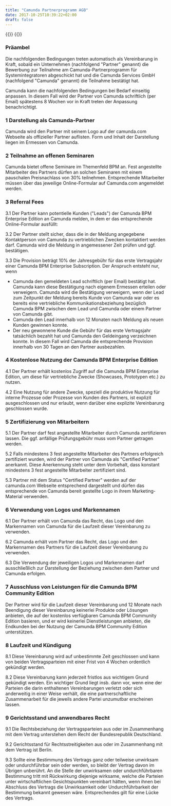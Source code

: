 ```yaml
---
title: "Camunda Partnerprogramm AGB"
date: 2017-10-25T10:39:22+02:00
draft: false
---
```


{{<highlight title="Vereinbarung zur Teilnahme am Camunda Partnerprogramm für Systemintegratoren" >}}
{{</highlight>}}
               <h3>Präambel</h3>
            <p>
                Die nachfolgenden Bedingungen treten automatisch als Vereinbarung in Kraft, sobald ein Unternehmen (nachfolgend "Partner" genannt) die Bewerbung 
                zur Teilnahme am Camunda-Partnerprogramm für Systemintegratoren abgeschickt hat und die Camunda Services GmbH (nachfolgend "Camunda" genannt) 
                die Teilnahme bestätigt hat.
            </p>
            <p>
                Camunda kann die nachfolgenden Bedingungen bei Bedarf einseitig anpassen. In diesem Fall wird der Partner von Camunda schriftlich (per Email) spätestens 
                8 Wochen vor in Kraft treten der Anpassung benachrichtigt. 
            </p>
            <h3>1 Darstellung als Camunda-Partner</h3>
            <p>
                Camunda wird den Partner mit seinem Logo auf der camunda.com Webseite als offizieller Partner auflisten. Form und Inhalt der Darstellung liegen im Ermessen von
                Camunda.
            </p>
            <h3>2 Teilnahme an offenen Seminaren</h3>
            <p>
                Camunda bietet offene Seminare im Themenfeld BPM an. Fest angestellte Mitarbeiter des Partners dürfen an solchen Seminaren mit einem pauschalen 
                Preisnachlass von 30% teilnehmen. Entsprechende Mitarbeiter müssen über das jeweilige Online-Formular auf Camunda.com angemeldet werden.
            </p>
            <h3>3 Referral Fees</h3>
            <p>
                3.1 Der Partner kann potentielle Kunden ("Leads") der Camunda BPM Enterprise Edition an Camunda melden, in dem er das entsprechende Online-Formular ausfüllt: 
            </p>
            <p>
                3.2 Der Partner stellt sicher, dass die in der Meldung angegebene Kontaktperson von Camunda zu vertrieblichen Zwecken kontaktiert werden darf. 
                Camunda wird die Meldung in angemessener Zeit prüfen und ggf. bestätigen. 
            </p>
            <p>
                3.3 Die Provision beträgt 10% der Jahresgebühr für das erste Vertragsjahr einer Camunda BPM Enterprise Subscription. Der Anspruch entsteht nur, wenn
                <ul>
                    <li>Camunda den gemeldeten Lead schriftlich (per Email) bestätigt hat. Camunda kann diese Bestätigung nach eigenem Ermessen erteilen oder 
                        verweigern. Camunda wird die Bestätigung verweigern, wenn der Lead zum Zeitpunkt der Meldung bereits Kunde von Camunda war oder 
                        es bereits eine vertriebliche Kommunikationsbeziehung bezüglich Camunda BPM zwischen dem Lead und Camunda oder einem 
                        Partner von Camunda gibt.
                    </li>
                    <li>
                        Camunda den Lead innerhalb von 12 Monaten nach Meldung als neuen Kunden gewinnen konnte.
                    </li>
                    <li>
                        Der neu gewonnene Kunde die Gebühr für das erste Vertragsjahr tatsächlich bezahlt hat und Camunda den Geldeingang verzeichnen konnte. In diesem
                        Fall wird Camunda die entsprechende Provision innerhalb von 30 Tagen an den Partner ausbezahlen.
                    </li>
                </ul>
            <h3>4 Kostenlose Nutzung der Camunda BPM Enterprise Edition</h3>
            <p>
                4.1 Der Partner erhält kostenlos Zugriff auf die Camunda BPM Enterprise Edition, um diese für vertriebliche Zwecke (Showcases, Prototypen etc.) zu nutzen.
            </p>
            <p>
                4.2 Eine Nutzung für andere Zwecke, speziell die produktive Nutzung für interne Prozesse oder Prozesse von Kunden des Partners, ist explizit ausgeschlossen 
                und nur erlaubt, wenn darüber eine explizite Vereinbarung geschlossen wurde.
            </p>
            <h3>5 Zertifizierung von Mitarbeitern</h3>
            <p>
                5.1 Der Partner darf fest angestellte Mitarbeiter durch Camunda zertifizieren lassen. Die ggf. anfällige Prüfungsgebühr muss vom Partner getragen werden.
            </p>
            <p>
                5.2 Falls mindestens 3 fest angestellte Mitarbeiter des Partners erfolgreich zertifiziert wurden, wird der Partner von Camunda als "Certified Partner" anerkannt.
                Diese Anerkennung steht unter dem Vorbehalt, dass konstant mindestens 3 fest angestellte Mitarbeiter zertifiziert sind. 
            </p>
            <p>
                5.3 Partner mit dem Status "Certified Partner" werden auf der camunda.com Webseite entsprechend dargestellt und dürfen das entsprechende von Camunda 
                bereit gestellte Logo in ihrem Marketing-Material verwenden.
            </p>
            <h3>6 Verwendung von Logos und Markennamen</h3>
            <p>
                6.1 Der Partner erhält von Camunda das Recht, das Logo und den Markennamen von Camunda für die Laufzeit dieser Vereinbarung zu verwenden. 
            </p>
            <p>
                6.2 Camunda erhält vom Partner das Recht, das Logo und den Markennamen des Partners für die Laufzeit dieser Vereinbarung zu verwenden. 
            </p>
            <p>
                6.3 Die Verwendung der jeweiligen Logos und Markennamen darf ausschließlich zur Darstellung der Beziehung zwischen dem Partner und Camunda erfolgen.
            </p>
            <h3>7 Ausschluss von Leistungen für die Camunda BPM Community Edition</h3>
            <p>
                Der Partner wird für die Laufzeit dieser Vereinbarung und 12 Monate nach Beendigung dieser Vereinbarung keinerlei 
                Produkte oder Lösungen anbieten, die auf der kostenlos verfügbaren Camunda BPM Community Edition basieren, und er wird keinerlei Dienstleistungen 
                anbieten, die Endkunden bei der Nutzung der Camunda BPM Community Edition unterstützen.  
            </p>
            <h3>8 Laufzeit und Kündigung</h3>
            <p>
                8.1 Diese Vereinbarung wird auf unbestimmte Zeit geschlossen und kann von beiden Vertragsparteien mit einer Frist von 4 Wochen ordentlich 
                gekündigt werden.
            </p>
            <p>
                8.2 Diese Vereinbarung kann jederzeit fristlos aus wichtigem Grund gekündigt werden. Ein wichtiger Grund liegt insb. dann vor, wenn eine der 
                Parteien die darin enthaltenen Vereinbarungen verletzt oder sich anderweitig in einer Weise verhält, die eine partnerschaftliche Zusammenarbeit 
                für die jeweils andere Partei unzumutbar erscheinen lassen.
            </p>
            <h3>9 Gerichtsstand und anwendbares Recht</h3>
            <p>
                9.1 Die Rechtsbeziehung der Vertragsparteien aus oder im Zusammenhang mit dem Vertrag unterstehen dem Recht der Bundesrepublik Deutschland. 
            </p>
            <p>
                9.2 Gerichtsstand für Rechtsstreitigkeiten aus oder im Zusammenhang mit dem Vertrag ist Berlin. 
            </p>
            <p>
                9.3 Sollte eine Bestimmung des Vertrags ganz oder teilweise unwirksam oder undurchführbar sein oder werden, so bleibt der Vertrag davon im Übrigen unberührt. 
                An die Stelle der unwirksamen oder undurchführbaren Bestimmung tritt mit Rückwirkung diejenige wirksame, welche die Parteien unter 
                wirtschaftlichen Gesichtspunkten vereinbart hätten, wenn ihnen bei Abschluss des Vertrags die Unwirksamkeit oder Undurchführbarkeit der
                Bestimmung bekannt gewesen wäre. Entsprechendes gilt für eine Lücke des Vertrags.
            </p>
